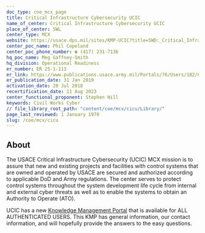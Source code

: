 ```yaml
---
doc_type: coe_mcx_page
title: Critical Infrastructure Cybersecurity UCIC
name_of_center: Critical Infrastructure Cybersecurity UCIC
place_of_center: SWL
center_type: MCX
website: https://usace.dps.mil/sites/KMP-UCIC?title=SWD:_Critical_Infrastructure_Cybersecurity_Mandatory_Center_of_Expertise&redirect=no
center_poc_name: Phil Copeland
center_poc_phone_number: ☎ (417) 231-7136
hq_poc_name: Meg Gaffney-Smith
hq_division: Operational Readiness
er_number: ER 25-1-113
er_link: https://www.publications.usace.army.mil/Portals/76/Users/182/86/2486/ER%2025-1-113.pdf?ver=CWGVBUsmJ4bMuJ3kSM2L-A%3d%3d
er_publication_date: 31 Jan 2019
activation_date: 20 Jul 2018
recertification_date: 11 Aug 2023
center_functional_proponent: Stephen Hill
keywords: Civil Works Cyber
// file_library_root_path: "content/coe/mcx/cicu/Library/"
page_last_reviewed: 1 January 1970
slug: /coe/mcx/cicu
---
```


## About

The USACE Critical Infrastructure Cybersecurity (UCIC) MCX mission is to assure that new and existing projects and facilities with control
systems that are owned and operated by USACE are secured and authorized according to applicable DoD and Army regulations. The center serves to protect control systems throughout the system development life cycle from internal and external cyber threats as well as to enable the systems to obtain an Authority to Operate (ATO).

UCIC has a new <a href="https://usace.dps.mil/sites/KMP-UCIC" target="blank">Knowledge Management Portal</a> that is available for ALL AUTHENTICATED USERS. This KMP has general information, our contact information, and will hopefully provide the answers to the easy questions.
